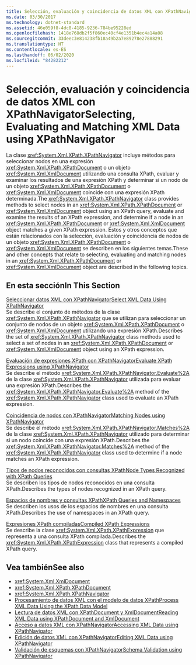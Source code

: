 ```yaml
---
title: Selección, evaluación y coincidencia de datos XML con XPathNavigator
ms.date: 03/30/2017
ms.technology: dotnet-standard
ms.assetid: 46e059f8-4dc8-4185-9236-784be95228ed
ms.openlocfilehash: 1418e768db2f5f860ec40cf4e1351b4ec4a14a08
ms.sourcegitcommit: 33deec3e814238fb18a49b2a7e89278e27888291
ms.translationtype: HT
ms.contentlocale: es-ES
ms.lasthandoff: 06/02/2020
ms.locfileid: "84282212"
---
```

# <a name="selecting-evaluating-and-matching-xml-data-using-xpathnavigator"></a><span data-ttu-id="75223-102">Selección, evaluación y coincidencia de datos XML con XPathNavigator</span><span class="sxs-lookup"><span data-stu-id="75223-102">Selecting, Evaluating and Matching XML Data using XPathNavigator</span></span>
<span data-ttu-id="75223-103">La clase <xref:System.Xml.XPath.XPathNavigator> incluye métodos para seleccionar nodos en una expresión <xref:System.Xml.XPath.XPathDocument> o un objeto <xref:System.Xml.XmlDocument> utilizando una consulta XPath, evaluar y examinar los resultados de una expresión XPath y determinar si un nodo de un objeto <xref:System.Xml.XPath.XPathDocument> o <xref:System.Xml.XmlDocument> coincide con una expresión XPath determinada.</span><span class="sxs-lookup"><span data-stu-id="75223-103">The <xref:System.Xml.XPath.XPathNavigator> class provides methods to select nodes in an <xref:System.Xml.XPath.XPathDocument> or <xref:System.Xml.XmlDocument> object using an XPath query, evaluate and examine the results of an XPath expression, and determine if a node in an <xref:System.Xml.XPath.XPathDocument> or <xref:System.Xml.XmlDocument> object matches a given XPath expression.</span></span> <span data-ttu-id="75223-104">Éstos y otros conceptos que están relacionados con la selección, evaluación y coincidencia de nodos de un objeto <xref:System.Xml.XPath.XPathDocument> o <xref:System.Xml.XmlDocument> se describen en los siguientes temas.</span><span class="sxs-lookup"><span data-stu-id="75223-104">These and other concepts that relate to selecting, evaluating and matching nodes in an <xref:System.Xml.XPath.XPathDocument> or <xref:System.Xml.XmlDocument> object are described in the following topics.</span></span>  
  
## <a name="in-this-section"></a><span data-ttu-id="75223-105">En esta sección</span><span class="sxs-lookup"><span data-stu-id="75223-105">In This Section</span></span>  
 [<span data-ttu-id="75223-106">Seleccionar datos XML con XPathNavigator</span><span class="sxs-lookup"><span data-stu-id="75223-106">Select XML Data Using XPathNavigator</span></span>](select-xml-data-using-xpathnavigator.md)  
 <span data-ttu-id="75223-107">Se describe el conjunto de métodos de la clase <xref:System.Xml.XPath.XPathNavigator> que se utilizan para seleccionar un conjunto de nodos de un objeto <xref:System.Xml.XPath.XPathDocument> o <xref:System.Xml.XmlDocument> utilizando una expresión XPath.</span><span class="sxs-lookup"><span data-stu-id="75223-107">Describes the set of <xref:System.Xml.XPath.XPathNavigator> class methods used to select a set of nodes in an <xref:System.Xml.XPath.XPathDocument> or <xref:System.Xml.XmlDocument> object using an XPath expression.</span></span>  
  
 [<span data-ttu-id="75223-108">Evaluación de expresiones XPath con XPathNavigator</span><span class="sxs-lookup"><span data-stu-id="75223-108">Evaluate XPath Expressions using XPathNavigator</span></span>](evaluate-xpath-expressions-using-xpathnavigator.md)  
 <span data-ttu-id="75223-109">Se describe el método <xref:System.Xml.XPath.XPathNavigator.Evaluate%2A> de la clase <xref:System.Xml.XPath.XPathNavigator> utilizada para evaluar una expresión XPath.</span><span class="sxs-lookup"><span data-stu-id="75223-109">Describes the <xref:System.Xml.XPath.XPathNavigator.Evaluate%2A> method of the <xref:System.Xml.XPath.XPathNavigator> class used to evaluate an XPath expression.</span></span>  
  
 [<span data-ttu-id="75223-110">Coincidencia de nodos con XPathNavigator</span><span class="sxs-lookup"><span data-stu-id="75223-110">Matching Nodes using XPathNavigator</span></span>](matching-nodes-using-xpathnavigator.md)  
 <span data-ttu-id="75223-111">Se describe el método <xref:System.Xml.XPath.XPathNavigator.Matches%2A> de la clase <xref:System.Xml.XPath.XPathNavigator> utilizado para determinar si un nodo coincide con una expresión XPath.</span><span class="sxs-lookup"><span data-stu-id="75223-111">Describes the <xref:System.Xml.XPath.XPathNavigator.Matches%2A> method of the <xref:System.Xml.XPath.XPathNavigator> class used to determine if a node matches an XPath expression.</span></span>  
  
 [<span data-ttu-id="75223-112">Tipos de nodos reconocidos con consultas XPath</span><span class="sxs-lookup"><span data-stu-id="75223-112">Node Types Recognized with XPath Queries</span></span>](node-types-recognized-with-xpath-queries.md)  
 <span data-ttu-id="75223-113">Se describen los tipos de nodos reconocidos en una consulta XPath.</span><span class="sxs-lookup"><span data-stu-id="75223-113">Describes the types of nodes recognized in an XPath query.</span></span>  
  
 [<span data-ttu-id="75223-114">Espacios de nombres y consultas XPath</span><span class="sxs-lookup"><span data-stu-id="75223-114">XPath Queries and Namespaces</span></span>](xpath-queries-and-namespaces.md)  
 <span data-ttu-id="75223-115">Se describen los usos de los espacios de nombres en una consulta XPath.</span><span class="sxs-lookup"><span data-stu-id="75223-115">Describes the use of namespaces in an XPath query.</span></span>  
  
 [<span data-ttu-id="75223-116">Expresiones XPath compiladas</span><span class="sxs-lookup"><span data-stu-id="75223-116">Compiled XPath Expressions</span></span>](compiled-xpath-expressions.md)  
 <span data-ttu-id="75223-117">Se describe la clase <xref:System.Xml.XPath.XPathExpression> que representa a una consulta XPath compilada.</span><span class="sxs-lookup"><span data-stu-id="75223-117">Describes the <xref:System.Xml.XPath.XPathExpression> class that represents a compiled XPath query.</span></span>  
  
## <a name="see-also"></a><span data-ttu-id="75223-118">Vea también</span><span class="sxs-lookup"><span data-stu-id="75223-118">See also</span></span>

- <xref:System.Xml.XmlDocument>
- <xref:System.Xml.XPath.XPathDocument>
- <xref:System.Xml.XPath.XPathNavigator>
- [<span data-ttu-id="75223-119">Procesamiento de datos XML con el modelo de datos XPath</span><span class="sxs-lookup"><span data-stu-id="75223-119">Process XML Data Using the XPath Data Model</span></span>](process-xml-data-using-the-xpath-data-model.md)
- [<span data-ttu-id="75223-120">Lectura de datos XML con XPathDocument y XmlDocument</span><span class="sxs-lookup"><span data-stu-id="75223-120">Reading XML Data using XPathDocument and XmlDocument</span></span>](reading-xml-data-using-xpathdocument-and-xmldocument.md)
- [<span data-ttu-id="75223-121">Acceso a datos XML con XPathNavigator</span><span class="sxs-lookup"><span data-stu-id="75223-121">Accessing XML Data using XPathNavigator</span></span>](accessing-xml-data-using-xpathnavigator.md)
- [<span data-ttu-id="75223-122">Edición de datos XML con XPathNavigator</span><span class="sxs-lookup"><span data-stu-id="75223-122">Editing XML Data using XPathNavigator</span></span>](editing-xml-data-using-xpathnavigator.md)
- [<span data-ttu-id="75223-123">Validación de esquemas con XPathNavigator</span><span class="sxs-lookup"><span data-stu-id="75223-123">Schema Validation using XPathNavigator</span></span>](schema-validation-using-xpathnavigator.md)
